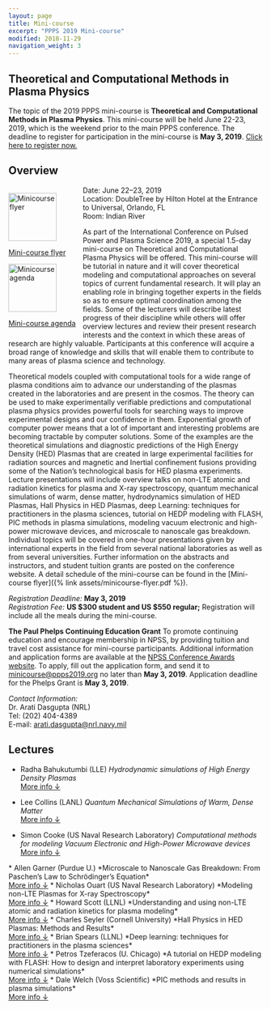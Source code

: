 ```yaml
---
layout: page
title: Mini-course
excerpt: "PPPS 2019 Mini-course"
modified: 2018-11-29
navigation_weight: 3
---
```

## Theoretical and Computational Methods in Plasma Physics

The topic of the 2019 PPPS mini-course is **Theoretical and Computational Methods in Plasma Physics**. This mini-course will be held June 22-23, 2019, which is the weekend prior to the main PPPS conference. The deadline to register for participation in the mini-course is **May 3, 2019**. [Click here to register now.](http://www.cvent.com/d/b4q9tx)

## Overview

<div style="float:left;margin-right:1em;margin-bottom:1em;">
<a href="{% link assets/minicourse-flyer.pdf %}">
<img src="{% link assets/mc-flyer-thumb.png %}" alt="Minicourse flyer" style="width:6.8em;margin-top:1em;margin-bottom:1em;"></a><br>
<a href="{% link assets/minicourse-flyer.pdf %}">
Mini-course flyer</a>
<br>
<a href="{% link assets/minicourse-agenda.pdf %}">
<img src="{% link assets/mc-agenda-thumb.png %}" alt="Minicourse agenda" style="width:6.8em;margin-top:1em;margin-bottom:1em;"></a><br>
<a href="{% link assets/minicourse-agenda.pdf %}">
Mini-course agenda</a>
</div>

Date: June 22–23, 2019<br>
Location: DoubleTree by Hilton Hotel at the Entrance to Universal,
Orlando, FL<br>
Room: Indian River

As part of the International Conference on Pulsed Power and Plasma Science 2019, a special 1.5-day mini-course on Theoretical and Computational Plasma Physics will be offered. This mini-course will be tutorial in nature and it will cover theoretical modeling and computational approaches on several topics of current fundamental research. It will play an enabling role in bringing together experts in the fields so as to ensure optimal coordination among the fields. Some of the lecturers will describe latest progress of their discipline while others will offer overview lectures and review their present research interests and the context in which these areas of research are highly valuable. Participants at this conference will acquire a broad range of knowledge and skills that will enable them to contribute to many areas of plasma science and technology. 

Theoretical models coupled with computational tools for a wide range of plasma conditions aim to advance our understanding of the plasmas created in the laboratories and are present in the cosmos. The theory can be used to make experimentally verifiable predictions and computational plasma physics provides powerful tools for searching ways to improve experimental designs and our confidence in them. Exponential growth of computer power means that a lot of important and interesting problems are becoming tractable by computer solutions.  Some of the examples are the theoretical simulations and diagnostic predictions of the High Energy Density (HED) Plasmas that are created in large experimental facilities for radiation sources and magnetic and Inertial confinement fusions providing some of the Nation’s technological basis for HED plasma experiments. Lecture presentations will include overview talks on non-LTE atomic and radiation kinetics for plasma and X-ray spectroscopy, quantum mechanical simulations of warm, dense matter, hydrodynamics simulation of HED Plasmas, Hall Physics in HED Plasmas, deep Learning: techniques for practitioners in the plasma sciences, tutorial on HEDP modeling with FLASH, PIC methods in plasma simulations, modeling vacuum electronic and high-power microwave devices, and microscale to nanoscale gas breakdown. Individual topics will be covered in one-hour presentations given by international experts in the field from several national laboratories as well as from several universities. Further information on the abstracts and instructors, and student tuition grants are posted on the conference website. A detail schedule of the mini-course can be found in the [Mini-course flyer]({% link assets/minicourse-flyer.pdf %}). 

_Registration Deadline:_ **May 3, 2019**<br>
_Registration Fee:_ **US $300 student and US $550 regular;** Registration will include all the meals during the mini-course.

**The Paul Phelps Continuing Education Grant** To promote continuing education and encourage membership in NPSS, by providing tuition and travel cost assistance for mini-course participants. Additional information and application forms are available at the [NPSS Conference Awards website](http://ieee-npss.org/awards/conference-awards/). To apply, fill out the application form, and send it to [minicourse@ppps2019.org](mailto:minicourse@ppps2019.org) no later than **May 3, 2019**. Application deadline for the Phelps Grant is **May 3, 2019**.

_Contact Information:_<br>
Dr. Arati Dasgupta (NRL)<br>
Tel: (202) 404-4389<br>
E-mail: [arati.dasgupta@nrl.navy.mil](mailto:arati.dasgupta@nrl.navy.mil)



## Lectures

* Radha Bahukutumbi (LLE) *Hydrodynamic simulations of High Energy Density Plasmas*<br>
<a id="toggle1bahukutumbi" href="javascript:onclick=showabs('bahukutumbi');">More info ↓</a>
<a id="toggle2bahukutumbi" href="javascript:onclick=showabs('bahukutumbi');" style="display:none;">Hide info ↑</a>

<div id="bahukutumbi" style="display:none;">
<h3>Abstract</h3>

<p>
High-energy density plasmas (typically defined as plasmas with pressures exceeding 1 Mbar) are found in many different contexts including planetary cores, inertial confinement fusion etc. High power lasers with powers above Tera Watts have been successfully used to generate and diagnose these conditions. In this lecture, the physics involved in generating and modeling these plasmas with lasers will be discussed.  Multi-physics hydrodynamics codes include a large range of physics models spanning the interaction of the laser with the plasma, heat and radiation transport, static and transport material properties, and fluid flow.  Typical models for these properties will be described.  Comparison of simulation results with experiments will also be presented. Some aspects of high-energy density plasmas such as kinetic effects, laser plasma interactions are challenging to include in hydrodynamic codes. The limitations of modeling such plasmas with hydrodynamic approximations will be discussed.
</p>

<h3>Biographical Summary</h3>

<p><strong>Radha Bahukutumbi</strong> 
<em>Laboratory for Laser Energetics</em></p>

<p>
Radha Bahukutumbi is a Senior Scientist and Group Leader of the Integrated Modeling Group at the Laboratory for Laser Energetics at the University of Rochester. Her interests include Inertial Confinement Fusion, multi-physics modeling of high-energy density plasmas and nuclear physics.  She has also taught courses on energy and environmental issues. Radha got her PhD from California Institute of Technology and has been working with radiation-hydrodynamic codes, and direct-drive fusion experiments on the OMEGA laser and the National Ignition Facility since. Radha is a fellow of the American Physical Society.
</p>
</div>

* Lee Collins (LANL) *Quantum Mechanical Simulations of Warm, Dense Matter*<br>
<a id="toggle1collins" href="javascript:onclick=showabs('collins');">More info ↓</a>
<a id="toggle2collins" href="javascript:onclick=showabs('collins');" style="display:none;">Hide info ↑</a>

<div id="collins" style="display:none;">
<h3>Abstract</h3>

<p>
The warm, dense matter regime (WDM), which ranges over densities from solid to hundreds of times compressed and temperatures from a few to hundreds of eV, spans a diverse range of environments including, as examples, planetary interiors of solar and exo- planets; stellar atmospheres; ICF implosions; and intense, short-pulse laser-solid interactions. Such environments consist of complex dynamical concoctions of atoms, molecules, ions, and free electrons in which quantum mechanical effects play a critical role. Several quantum many-body techniques such as Monte Carlo, Green’s functions, and molecular dynamics have shown considerable versatility in treating these extreme conditions and the strong quantum influences. In this tutorial, we shall explore WDM and hot plasma systems with a quantum molecular dynamics (QMD) as a representative approach that encapsulates the essential features of all the methods.. In the QMD, we solve the many-body Schrodinger equation for a large, representative sample of atoms, periodically replicated through space to effect the characteristics of a fluid, which may include a mixtures. For the electrons, we employ density- functional theory (DFT) in two guises: an orbital-based in the Kohn-Sham form and an orbital-free, usually in a Thomas-Fermi-Dirac approximation. This dual capability permits thorough coverage of these extreme conditions and provides a set of consistent static, dynamic, and optical properties such as equation of state (EOS), mass transport (viscosity/diffusion), opacity, and conductivity (thermal/electrical). We shall also discuss time-dependent (TD) formulations of both DFT approaches to calculate stopping power, conductivities, and interactions with electromagnetic fields.
</p>

<h3>Biographical Summary</h3>

<p><strong>Lee Collins</strong> 
<em>Los Alamos National Laboratory</em></p>

<p>
Areas of research:<br>
Atomic, Molecular, and Optical Physics: interactions of electrons and photons with atoms and molecules, ultrafast laser processes, ultracold processes – BECs<br>
Warm, dense matter and hot plasmas: static (equation-of-state), dynamical (diffusion/viscosity), and conduction properties of matter at extreme conditions Computational physics: development of methods to solve time-independent and time-dependent Schrodinger equations as well as those arising from density functional theory by large-scale simulation techniques. Molecular dynamics simulations of quantum and classical systems.
</p>
</div>

* Simon Cooke (US Naval Research Laboratory) *Computational methods for modeling Vacuum Electronic and High-Power Microwave devices*<br>
<a id="toggle1cooke" href="javascript:onclick=showabs('cooke');">More info ↓</a>
<a id="toggle2cooke" href="javascript:onclick=showabs('cooke');" style="display:none;">Hide info ↑</a>

<div id="cooke" style="display:none;">
<h3>Abstract</h3>

<p>
This lecture will cover the physical models, equations and numerical methods that provide the foundations of modern simulation tools for Vacuum Electronic and High Power Microwave device design. Topics will include: electrostatic electron beam “gun” codes, time-domain electromagnetic particle-in-cell (PIC) codes, frequency-domain electromagnetic solvers, and custom “large-signal” design codes.
</p>

<h3>Biographical Summary</h3>

<p><strong>Simon Cooke</strong> 
<em>US Naval Research Laboratory</em></p>

<p>
Simon Cooke received the B.Sc. in Physics from the University of Strathclyde, Glasgow, Scotland, in 1988 and the D.Phil. degree from the University of Oxford, Oxford, England, in 1993. Since 1993 he has researched new computational methods to accurately model a broad range of electron-beam, plasma, and electromagnetic devices, at the University of Strathclyde, the University of Maryland, and with Science Applications International Corporation, McLean, VA until 2003. In 2003 he joined the Electromagnetics Technology Branch at the U.S. Naval Research Laboratory, Washington, DC, where he leads research into 3-D simulation algorithms to model complex RF and electron-beam devices. His current research interests include parallel electromagnetic particle-in-cell algorithms for GPUs, to enable fast, accurate design of advanced Vacuum Electronic amplifiers and High Power Microwave sources in the microwave to THz frequency range.<br>
Dr. Cooke has been a Member of the IEEE NPSS since 1995 and Senior Member since 2012. He was a Guest Editor for the IEEE Transactions on Plasma Science Special Issue on High Power Microwaves in 2005 and for the IEEE Transactions on Electron Devices Special Issue on Vacuum Electronic Devices in 2014. He served on the IEEE NPSS Plasma Science and Applications Executive Committee between 2009 and 2011. In 2002 he was the recipient of the IEEE NPSS Early Achievement Award, in 2014 the Dr. Delores M. Etter Top Navy Scientists and Engineers of the Year Award, and in 2016 the Naval Research Laboratory Edison Chapter Sigma Xi Award for Pure Science.
 
</p>
</div>
* Allen Garner (Purdue U.) *Microscale to Nanoscale Gas Breakdown: From Paschen’s Law to Schrödinger’s Equation*<br>
<a id="toggle1garner" href="javascript:onclick=showabs('garner');">More info ↓</a>
<a id="toggle2garner" href="javascript:onclick=showabs('garner');" style="display:none;">Hide info ↑</a>

<div id="garner" style="display:none;">
<h3>Abstract</h3>

<p>
Historically, gas breakdown has been mathematically predicted by Paschen’s law based on the concept of the Townsend avalanche. Paschen’s law predicts that breakdown voltage increases without bound as the product of gap distance and gas pressure, pd, becomes large or small without bound and reaches a minimum at intermediate pd. Experimental studies as early as the 1950s noted deviations from this minimum breakdown voltage for microscale gaps at atmospheric pressure and hypothesized that they arose due to ion enhanced filed emission. These deviations become increasing important for microplasmas, where one desires a reproducible breakdown voltage at small scale, and in microelectromechanical and nanoelectromechanical systems where one strives to avoid gas breakdown for device reliability.<br>
The drive toward even smaller electronics motivates a detailed analysis of all relevant electron emission mechanisms to optimize system design to either create or avoid plasma formation as applicable. Several studies have experimentally, computationally, and analytically demonstrated the transition from Paschen’s law to field emission at microscale. More recent studies have shown that further reducing gap size at a given pressure causes electron emission to transition from field emission to space-charge limited emission either with collisions (Mott-Gurney) or in vacuum (Child-Langmuir). Even smaller gap sizes cause space-charge limited emission to transition to Schrödinger’s equation.  Moreover, the importance of the electrode surface structure on gas breakdown increases for submicroscale gaps, particularly the nonuniform electric fields that arise due to field enhancement or surface roughness and the implications of multiple breakdown events on electrode surface structure and subsequent breakdown events. This further motivates the development of Monte Carlo and molecular dynamics simulations to assess the impact of collisions on electron emission and breakdown mechanisms at these small scales.  
This minicourse will provide a historical overview of the relevant breakdown and electron emission mechanisms, a theoretical perspective into their unification, and the implications of the transition between these mechanisms for various system parameters. The talk will also discuss the role of Monte Carlo simulations in feeding crucial physical parameters to each of these models apart from elucidating the electron dynamics in non-traditional operating regimes. Moreover, the integration and assessment of ongoing experiments at microscale and nanoscale to the theory and the extension of these theories and models to AC fields, particularly at microwave and terahertz frequencies, will be discussed. 
</p>

<h3>Biographical Summary</h3>

<p><strong>Allen L. Garner</strong> 
<em>Purdue U.</em></p>

<p>
Allen L. Garner received the B.S. degree (with high honors) in nuclear engineering from the University of Illinois, Urbana-Champaign, in 1996. He received an M.S.E. in nuclear engineering from the University of Michigan, Ann Arbor, in 1997, an M.S. in electrical engineering from Old Dominion University, Norfolk, VA, in 2003, and a Ph.D. in nuclear engineering from the University of Michigan, Ann Arbor, in 2006. <br>
He was an active duty Naval officer from December 1997 to December 2003, serving onboard the USS Pasadena (SSN 752) and as an instructor of the Prospective Nuclear Engineering Officer course at Submarine Training Facility, Norfolk VA. He is currently selected for promotion to Captain in the United States Navy Reserves. From 2006 to 2012, he was an electromagnetic physicist at GE Global Research Center, Niskayuna, NY. Since August 2012, he has been an Assistant Professor of Nuclear Engineering at Purdue University, West Lafayette, IN. His research interests include the application of pulsed power and plasmas for studies of biodielectrics, gas breakdown at microscale and nanoscale, and directed energy technologies.  In 2016, he also served as a Summer Faculty Fellow at Air Force Research Laboratory at Wright-Patterson Air Force Base.  
Prof. Garner received a University of Michigan Reagents’ Fellowship and a National Defense Science and Engineering Graduate Fellowship. He has been awarded two Meritorious Service Medals, the Navy and Marine Corps Commendation Medal, and five Navy and Marine Corps Achievement Medal.   He was the Session Chair for the Biological, Medical, and Environmental session in the 2012 IEEE International Power Modulator and High Voltage Conference (IPMHVC), Publications Chair for the 2014 IPMHVC, Technical Chair for the 2016 IPMHVC, and Treasurer for the 2018 IPMHVC.  He also received the 2016 IEEE NPSS Early Achievement Award.  He is a licensed Professional Engineer in Michigan.  
</p>
</div>
* Nicholas Ouart (US Naval Research Laboratory) *Modeling non-LTE Plasmas for X-ray Spectroscopy*<br>
<a id="toggle1ouart" href="javascript:onclick=showabs('ouart');">More info ↓</a>
<a id="toggle2ouart" href="javascript:onclick=showabs('ouart');" style="display:none;">Hide info ↑</a>

<div id="ouart" style="display:none;">
<h3>Abstract</h3>

<p>
The x-ray radiation emitted by a non-LTE plasma can be used as a valuable tool for diagnosing its properties. Consequently, this can require detailed atomic physics models and a radiation transport method. This lecture will focus primarily on non-LTE atomic physics and radiation transport in 1-D using results from the NRL Drachma II code. Diagnostically analysis will be presented using isocontours of line ratios and powers.
</p>

<h3>Biographical Summary</h3>

<p><strong>Nicholas Ouart</strong> 
<em>US Naval Research Laboratory</em></p>

<p>
Nicholas Ouart received the B.S. degrees in electrical engineering and engineering physics in 2004 and the Ph.D. degree in physics in 2010 from the University of Nevada, Reno. He was a National Research Council Postdoctoral Research Associate at the Naval Research Laboratory (NRL). In 2012, he joined the staff of NRL. His research interests include plasma diagnostics and x-ray spectroscopy, high-energy-density plasmas, and radiation transport.  
</p>
</div>
* Howard Scott (LLNL) *Understanding and using non-LTE atomic and radiation kinetics for plasma modeling*<br>
<a id="toggle1scott" href="javascript:onclick=showabs('scott');">More info ↓</a>
<a id="toggle2scott" href="javascript:onclick=showabs('scott');" style="display:none;">Hide info ↑</a>

<div id="scott" style="display:none;">
<h3>Abstract</h3>

<p>
This lecture will discuss issues and methods concerning the use of non-LTE kinetics in plasma modeling.  Topics to be addressed will include characterization of plasma conditions for which non-LTE modeling is required and a survey of methods to fill that need.  Radiation transport is often an important component of non-LTE modeling.  The strong interactions between radiation and atomic kinetics produce strong numerical coupling, necessitating numerical methods tailored to reflect that coupling.  Computational approaches for these coupled systems will also be discussed.
</p>

<h3>Biographical Summary</h3>

<p><strong>Howard Scott</strong> 
<em>Lawrence Livermore National Laboratory</em></p>

<p>
Howard Scott is a physicist at Lawrence Livermore National Laboratory, specializing in computational methods for non-LTE physics, radiation transport, plasma spectroscopy and large-scale simulations.  He has authored or co-authored over 100 refereed articles and multiple book chapters.  He has lectured at the International Centre for Theoretical Physics and has served as a consultant to the IAEA.  He is the developer of the well-known non-LTE radiation transfer code Cretin.<br>
 
Howard received his Ph.D. in astrophysics from Cornell University in 1982 with a thesis on accretion flows in active galactic nuclei.  He then worked in the light ion fusion program at Sandia National Laboratories for two years before returning to astrophysics as a visiting faculty member at Virginia Tech.  There he became interested in numerical approaches to multiphysics problems and began a computational effort, originally aimed at modeling accretion disk spectra, to efficiently combine atomic physics, radiation transport and hydrodynamics.  In 1986, he brought those interests  to LLNL where he has since applied them to numerous applications, including inertial confinement fusion, magnetic fusion, X-ray lasers, plasma spectroscopy, EUV lithography, and (occasionally) astrophysics. The original computational effort developed into the Cretin code and provides non-LTE capabilities to radiation-hydrodynamics codes at LLNL.
 
</p>
</div>
* Charles Seyler (Cornell University) *Hall Physics in HED Plasmas: Methods and Results*<br>
<a id="toggle1seyler" href="javascript:onclick=showabs('seyler');">More info ↓</a>
<a id="toggle2seyler" href="javascript:onclick=showabs('seyler');" style="display:none;">Hide info ↑</a>

<div id="seyler" style="display:none;">
<h3>Abstract</h3>

<p>
Fluid models of plasma can have an enormous advantage over fully kinetic methods, such as the particle-in-cell methods, in the speed of numerical computation as well as for interpreting the results of simulations and experiments. The main limitation of fluid models is their domain of validity is restricted to collision-dominated phenomena. Assuming this is the domain of interest, then the question of what physics should one include in a fluid model becomes critically important. The magneto-hydrodynamical (MHD) model is the simplest model that retains the conservation laws of mass, momentum, and energy when properly formulated, and for this reason it is widely used to model many plasma phenomena. It is even used in parameter regimes that are well outside of its domain of validity due to its computational simplicity. When one must use a model that goes beyond MHD, the question becomes: how does one extend the MHD model while still retaining the computational advantages of a fluid description and the MHD model in particular? The Hall effect is manifested in a term in the Generalized Ohm’s law and is the most important extension of MHD to a class of models often referred to as Hall-MHD (HMHD) or extended MHD (XMHD). However, including the physics of the Hall term can significantly increase the computational complexity and dramatically decrease the speed of the computation. For these reasons, progress in the development of robust HMHD computational models has been slow. In this talk I will introduce the Hall-MHD model and discuss the difficulties in the development of efficient methods. As the main focus of the talk, I will discuss a method that we have used with great success that is both computationally simple and efficient when compared to most other methods for simulating Hall physics. I will show results of relevance to the high-energy density plasma regime that exemplify the importance of the Hall physics.
</p>

<h3>Biographical Summary</h3>

<p><strong>Charles Seyler</strong> 
<em>Cornell University</em></p>

<p>
Charles Seyler is a Professor of Electrical and Computer Engineering at Cornell University. Upon receiving his Ph.D from the University of Iowa in plasma physics he became a post-doctoral researcher in the Magneto-fluid Dynamics Division at the Courant Institute of Mathematical Science at New York University. He then went to Los Alamos National Laboratory to work in controlled fusion and in particular on the field reversed configuration (FRC). He came to Cornell in 1981 starting in magnetic fusion, but over the years he developed an interest in ionospheric and magnetospheric plasma phenomena and then in high-energy density (HED) plasmas. His current research focus is on development and application of efficient computational methods for simulating HED plasmas that include the notoriously difficult Hall effect.
</p>
</div>
* Brian Spears (LLNL) *Deep learning: techniques for practitioners in the plasma sciences*<br>
<a id="toggle1spears" href="javascript:onclick=showabs('spears');">More info ↓</a>
<a id="toggle2spears" href="javascript:onclick=showabs('spears');" style="display:none;">Hide info ↑</a>

<div id="spears" style="display:none;">
<h3>Abstract</h3>

<p>
Often without realizing it, we employ machine learning every day as we use our phones or drive our cars. Over the last few years, machine learning has found increasingly broad application in the physical sciences. This most often involves building a model relationship between a dependent, measurable output and an associated set of controllable, but complicated, independent inputs.  The methods are applicable both to experimental observations and to databases of simulated output from large, detailed numerical simulations.<br>
 
In this tutorial, we will present an overview of current tools and techniques in machine learning – a jumping-off point for researchers interested in using machine learning to advance their work.  We will discuss supervised learning techniques for modeling complicated functions, beginning with familiar regression schemes, then advancing to more sophisticated neural networks and deep learning methods. Next, we will cover unsupervised learning and techniques for reducing the dimensionality of input spaces and for clustering data.  We’ll show example applications from both magnetic and inertial confinement fusion.  Along the way, we will describe methods for practitioners to help ensure that their models generalize from their training data to as-yet-unseen test data.  We will finally point out some limitations to modern machine learning and speculate on some ways that practitioners from the physical sciences may be particularly suited to help.  We will also share curated fusion simulation data and sample network code to provide practical tools for learning.
</p>

<h3>Biographical Summary</h3>

<p><strong>Brian Spears</strong> 
<em>Lawrence Livermore National Laboratory</em></p>

<p>
Brian Spears is a target design physicist in the inertial confinement fusion (ICF) program at Lawrence Livermore National Laboratory.  His current work focuses on the intersection of experimental science, high-performance simulation, and machine learning.  Brian leads a strategic initiative aimed at developing deep learning methods for improved scientific prediction. He has designed ICF experiments for almost 15 years, including the first cryogenic layered experiments at the National Ignition Facility.  He developed new ICF ignition metrics using the first large-scale ensembles of 2D ICF simulations.  Brian completed his PhD at the University of California, Berkeley where he studied topological methods for high-dimensional dynamical systems.  He also holds a BS in mechanical engineering and a BA in liberal arts from the University of Texas at Austin.  When not doing science, he can be found racing his bike or chauffeuring his two daughters to swim and gymnastics.  
</p>
</div>
* Petros Tzeferacos (U. Chicago) *A tutorial on HEDP modeling with FLASH: How to design and interpret laboratory experiments using numerical simulations*
<br>
<a id="toggle1Tzeferacos" href="javascript:onclick=showabs('Tzeferacos');">More info ↓</a>
<a id="toggle2Tzeferacos" href="javascript:onclick=showabs('Tzeferacos');" style="display:none;">Hide info ↑</a>

<div id="Tzeferacos" style="display:none;">
<h3>Abstract</h3>

<p>
In this lecture a tutorial on high energy density physics (HEDP) modeling with the FLASH code will be presented. FLASH is a publicly available, high performance computing (HPC), adaptive mesh refinement (AMR), finite-volume radiation hydrodynamics and magneto-hydrodynamics code, with extended HEDP capabilities. This tutorial will cover the basic elements of the code’s capabilities and infrastructure, demonstrate with examples how to model HEDP laboratory experiments with FLASH, and showcase the importance of numerical modeling using as a case study recent breakthrough experiments conducted by Chicago and Oxford, which demonstrated fluctuation dynamo in a controlled laboratory environment for the first time.
 
</p>

<h3>Biographical Summary</h3>

<p><strong>Petros Tzeferacos</strong> 
<em>University of Chicago</em></p>

<p>
Dr. Petros Tzeferacos is a Research Assistant Professor at the Department of Astronomy & Astrophysics at the University of Chicago. He studied physics at the University of Athens in Greece and received his PhD in theoretical and computational plasma astrophysics from the University of Turin in Italy.  Dr. Tzeferacos is the Director of the Flash Center for Computational Science, the vice chair of the High Energy Density Science Association (HEDSA), the vice chair of the Executive Committee of the National Ignition Facility User Group, and a member of the Omega Laser User Group (OLUG) Executive Committee. He is leading the development of the FLASH code, a publicly available multi-physics high-performance computing code that is widely used by the astrophysics and laboratory plasma research communities. Dr. Tzeferacos’ research focuses on plasma astrophysics and combines MHD theory, numerical modeling, and laser-driven laboratory experiments to study fundamental plasma processes in astrophysical objects. He has been a key participant in Discovery Science experimental campaigns at the National Ignition Facility, as well as in academic-led and laboratory-led experiments at the OMEGA laser facility at the Laboratory for Laser Energetics.
 
</p>
</div>
* Dale Welch (Voss Scientific) *PIC methods and results in plasma simulations*
<br>
<a id="toggle1Welch" href="javascript:onclick=showabs('Welch');">More info ↓</a>
<a id="toggle2Welch" href="javascript:onclick=showabs('Welch');" style="display:none;">Hide info ↑</a>

<div id="Welch" style="display:none;">
<h3>Abstract</h3>

<p>
Recent advances in implicit and hybrid techniques have demonstrated that finite-difference-time-domain particle-in-cell (PIC) simulation codes can effectively model volumetric and electrode plasmas at high density.  Energy-conserving implicit kinetic algorithms greatly relax the spatial Debye length and temporal plasma frequency constraints allowing for larger simulations volumes and times. Including PIC hybrid techniques further accelerates the computational speed.  These new capabilities allow for more accurate simulation of pulse-power accelerators, high power diodes, laser-plasma interactions, as well as magnetic and inertial confinement machines.  In this course, we will explore PIC methodologies for kinetic, multi-fluid and quasi neutral fluid simulation.  Hybrid techniques for blending the various PIC descriptions into a single integrated simulation will be discussed.  Finally, practical usage of these techniques in stressing plasma physics environments will also be discussed.
</p>

<h3>Biographical Summary</h3>

<p><strong>Dale Welch</strong> 
<em>Voss Scientific</em></p>

<p>
Dr. Welch received his PhD in the simulation of inertial confinement fusion target at the University of Illinois (1985) where he developed implosion models for the study of shock-compression dynamics in laser-fusion experiments.  This work centered on the modeling of laser-fusion implosions, diagnostics and simulation codes.  While at Mission Research Corporation, Dr. Welch studied atmospheric electron beam propagation and ion beam transport in a fusion chamber assisting in the development of the 3D particle-in-cell codes Lsp and IPROP.  Dr. Welch has made several contributions to the beam transport field involving advances in the simulation of density plasma, laser plasma interaction.<br>
 
Dr. Welch joined Voss Scientific in 2005 where he serves as Computational Physics Division leader as well as principal investigator for multiple programs serving National Laboratories and Universities.  He is involved with laser interaction with matter, fusion plasmas, charged-particle beam propagation in partially ionized gases, high-power particle beam accelerators and numerical analysis including the development of cutting edge plasma simulation tools.  He is leading the development of the Chicago(TM) hybrid plasma simulation code focusing on advanced implicit techniques.
</p>
</div>




<script>
// function to open up the abstract section when clicked
function showabs(id){ 
    if(document.getElementById(id).style.display == 'none'){
        document.getElementById(id).style.display = 'block';
        document.getElementById('toggle1'+id).style.display = 'none';
        document.getElementById('toggle2'+id).style.display = 'inline';
    }else{
        document.getElementById(id).style.display = 'none'; 
        document.getElementById('toggle1'+id).style.display = 'inline';
        document.getElementById('toggle2'+id).style.display = 'none';
    }
}
</script>